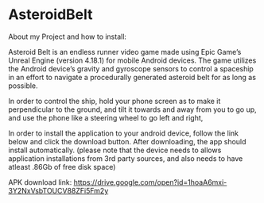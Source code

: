# AsteroidBelt

About my Project and how to install:

Asteroid Belt is an endless runner video game made using Epic Game’s Unreal Engine (version 4.18.1) 
for mobile Android devices. The game utilizes the Android device’s gravity and gyroscope sensors 
to control a spaceship in an effort to navigate a procedurally generated asteroid belt for as long
as possible.

In order to control the ship, hold your phone screen as to make it perpendicular to the ground, and tilt it
towards and away from you to go up, and use the phone like a steering wheel to go left and right,

In order to install the application to your android device, follow the link below and click the download button.
After downloading, the app should install automatically. (please note that the device needs to allows application installations
from 3rd party sources, and also needs to have atleast .86Gb of free disk space)

APK download link:
https://drive.google.com/open?id=1hoaA6mxi-3Y2NxVsbTOUCV88ZFi5Fm2y 

